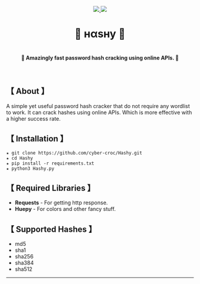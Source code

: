 <p align="center">
  <a href="https://github.com/cyber-croc/Hashy/">
    <img src="https://img.shields.io/badge/Release-v1.0-informational">
  </a>
  <a href="https://github.com/cyber-croc/Hashy/">
    <img src="https://img.shields.io/github/languages/code-size/cyber-croc/Hashy">
  </a>
  
<h1 align="center">👑 нαѕну 👑<h1>
  <h4 align="center">💜 Amazingly fast password hash cracking using online APIs. 💜</h4>
<br>
  
## 【 About 】
A simple yet useful password hash cracker that do not require any wordlist to work. It can crack hashes using online APIs. Which is more effective with a higher success rate.

## 【 Installation 】
```
★ git clone https://github.com/cyber-croc/Hashy.git
★ cd Hashy
★ pip install -r requirements.txt
★ python3 Hashy.py
```
## 【 Required Libraries 】

* **Requests** -  For getting http response.
* **Huepy** - For colors and other fancy stuff.

## 【 Supported Hashes 】
* md5
* sha1
* sha256
* sha384
* sha512

***
